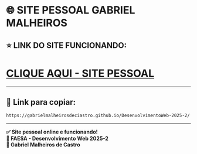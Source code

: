 # 🌐 SITE PESSOAL GABRIEL MALHEIROS

## ⭐ **LINK DO SITE FUNCIONANDO:**

# **[CLIQUE AQUI - SITE PESSOAL](https://gabrielmalheirosdeciastro.github.io/DesenvolvimentoWeb-2025-2/)**

---

## 🔗 **Link para copiar:**
```
https://gabrielmalheirosdeciastro.github.io/DesenvolvimentoWeb-2025-2/
```

---

**✅ Site pessoal online e funcionando!**  
**🏫 FAESA - Desenvolvimento Web 2025-2**  
**👤 Gabriel Malheiros de Castro**